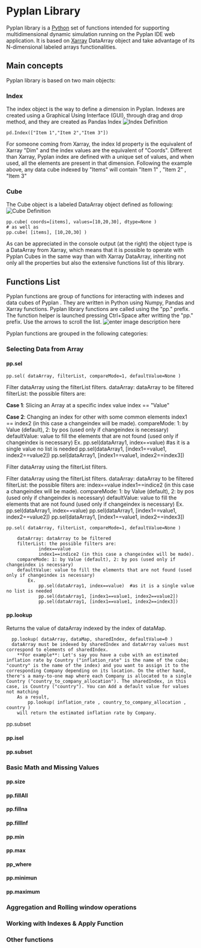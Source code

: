 
# **Pyplan Library**

Pyplan library is a [Python](https://www.python.org/) set of functions intended for supporting multidimensional dynamic simulation running on the Pyplan IDE web application. It is based on [Xarray](http://xarray.pydata.org/) DataArray object and take advantage of its N-dimensional labeled arrays functionalities.

## Main concepts
Pyplan library is based on two main objects:

### Index
The index object is the way to define a dimension in Pyplan. Indexes are created using a Graphical Using Interface (GUI), through drag and drop method, and they are created as Pandas Index
![Index Definition](http://img.pyplan.org/Pyplan_library_index.png)

    pd.Index(["Item 1","Item 2","Item 3"])

For someone coming from Xarray, the index Id property is the equivalent of Xarray "Dim" and the index values are the equivalent of "Coords".
Different than Xarray, Pyplan index are defined with a unique set of values, and when used, all the elements are present in that dimension.
Following the example above, any data cube indexed by "Items" will contain "Item 1" , "Item 2" , "Item 3"

### Cube
The Cube object is a labeled DataArray object defined as following:
![Cube Definition](http://img.pyplan.org/Pyplan_library_cube_definition.png)

    pp.cube( coords=[items], values=[10,20,30], dtype=None )
    # as well as
    pp.cube( [items], [10,20,30] )
As can be appreciated in the console output (at the right) the object type is a DataArray from Xarray, which means that it is possible to operate with Pyplan Cubes in the same way than with Xarray DataArray, inheriting not only all the properties but also the extensive functions list of this library. 

## Functions List
Pyplan functions are group of functions for interacting with indexes and data cubes of Pyplan . They are written in Python using Numpy, Pandas and Xarray functions.
Pyplan library functions are called using the "pp." prefix. The function helper is launched pressing Ctrl+Space after writting the "pp." prefix. Use the arrows to scroll the list.
![enter image description here](http://img.pyplan.org/Pyplan_library_pp.png)

Pyplan functions are grouped in the following categories:
### Selecting Data from Array

#### pp.sel

    pp.sel( dataArray, filterList, compareMode=1, defaultValue=None )

Filter dataArray using the filterList filters. 
dataArray: dataArray to be filtered
filterList: the possible filters are:

**Case 1**: Slicing an Array at a specific index value
 index == "Value"
            
**Case 2**: Changing an index for other with some common elements
            index1 == index2 (in this case a changeindex will be made).
    compareMode: 1: by Value (default), 2: by pos (used only if changeindex is necessary)
    defaultValue: value to fill the elements that are not found (used only if changeindex is necessary) 
        Ex.
                pp.sel(dataArray1, index==value)  #as it is a single value no list is needed
                pp.sel(dataArray1, [index1==value1, index2==value2])
                pp.sel(dataArray1, [index1==value1, index2==index3])

Filter dataArray using the filterList filters. 
    
Filter dataArray using the filterList filters. dataArray: dataArray to be filtered filterList: the possible filters are: index==value index1==indice2 (in this case a changeindex will be made). compareMode: 1: by Value (default), 2: by pos (used only if changeindex is necessary) defaultValue: value to fill the elements that are not found (used only if changeindex is necessary) Ex. pp.sel(dataArray1, index==value) pp.sel(dataArray1, [index1==value1, index2==value2]) pp.sel(dataArray1, [index1==value1, index2==index3])

    pp.sel( dataArray, filterList, compareMode=1, defaultValue=None )
            
        dataArray: dataArray to be filtered
        filterList: the possible filters are:
                index==value
                index1==indice2 (in this case a changeindex will be made).
        compareMode: 1: by Value (default), 2: by pos (used only if changeindex is necessary)
        defaultValue: value to fill the elements that are not found (used only if changeindex is necessary) 
            Ex.
                pp.sel(dataArray1, index==value)  #as it is a single value no list is needed
                pp.sel(dataArray1, [index1==value1, index2==value2])
                pp.sel(dataArray1, [index1==value1, index2==index3])

#### pp.lookup
Returns the value of dataArray indexed by the index of dataMap.
  
      pp.lookup( dataArray, dataMap, sharedIndex, defaultValue=0 )
      dataArray must be indexed by sharedIndex and dataArray values must correspond to elements of sharedIndex.
        **For example**: Let's say you have a cube with an estimated inflation rate by Country ("inflation_rate" is the name of the cube; "country" is the name of the index) and you want to assign it to the corresponding Company depending on its location. On the other hand, there's a many-to-one map where each Company is allocated to a single Country ("country_to_company_allocation"). The sharedIndex, in this case, is Country ("country"). You can Add a default value for values not matching
        As a result, 
            pp.lookup( inflation_rate , country_to_company_allocation , country )
        will return the estimated inflation rate by Company.
pp.subset

#### pp.isel 
#### pp.subset

### Basic Math and Missing Values
#### pp.size

#### pp.fillAll

#### pp.fillna

#### pp.fillInf

#### pp.min

#### pp.max

#### pp_where

#### pp.minimun

#### pp.maximum

### Aggregation and Rolling window operations

### Working with Indexes & Apply Function

### Other functions
  
<!--stackedit_data:
eyJoaXN0b3J5IjpbLTEwMDY5MTU0MjAsLTM2MzcwODA0LC0xMj
UyMDI1OTg2LDUwODM3ODYxNSwzMzYzMTg3OTYsLTIwMTk5Njk5
ODMsLTI0Nzg0NTk0NiwtMTU5NDI1NDQ4OSw5MDg3NTIyNzAsLT
QzNDk2ODAyNCwtMTMxNzA2MTczMSwtMTgzNDcyMjI4OCw5NzI5
NzE5OTYsLTIxMzU3MjI2ODgsMTExODc0OTA2Niw0OTQyODU0NT
ksMTE2MjgzODI5NCwtMTAwNzQ5MjM3OCwtNDA2NzM1MjM4LDE2
NzExOTY1MDZdfQ==
-->